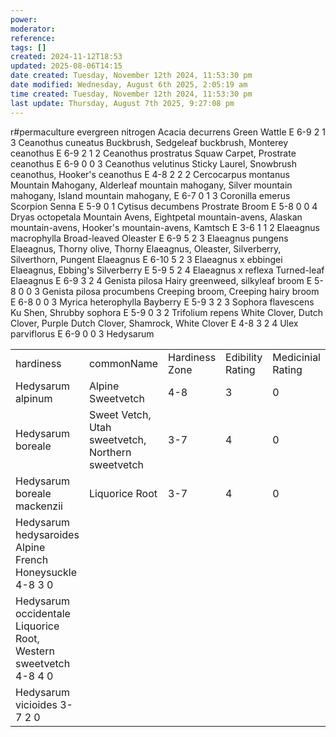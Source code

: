 ```yaml
---
power: 
moderator: 
reference: 
tags: []
created: 2024-11-12T18:53
updated: 2025-08-06T14:15
date created: Tuesday, November 12th 2024, 11:53:30 pm
date modified: Wednesday, August 6th 2025, 2:05:19 am
time created: Tuesday, November 12th 2024, 11:53:30 pm
last update: Thursday, August 7th 2025, 9:27:08 pm
---
```

r#permaculture 
evergreen nitrogen
Acacia decurrens Green Wattle E 6-9 2 1 3
Ceanothus cuneatus Buckbrush, Sedgeleaf buckbrush, Monterey ceanothus E 6-9 2 1 2
Ceanothus prostratus Squaw Carpet, Prostrate ceanothus E 6-9 0 0 3
Ceanothus velutinus Sticky Laurel, Snowbrush ceanothus, Hooker's ceanothus E 4-8 2 2 2
Cercocarpus montanus Mountain Mahogany, Alderleaf mountain mahogany, Silver mountain mahogany, Island mountain mahogany, E 6-7 0 1 3
Coronilla emerus Scorpion Senna E 5-9 0 1
Cytisus decumbens Prostrate Broom E 5-8 0 0 4
Dryas octopetala Mountain Avens, Eightpetal mountain-avens, Alaskan mountain-avens, Hooker's mountain-avens, Kamtsch E 3-6 1 1 2
Elaeagnus macrophylla Broad-leaved Oleaster E 6-9 5 2 3
Elaeagnus pungens Elaeagnus, Thorny olive, Thorny Elaeagnus, Oleaster, Silverberry, Silverthorn, Pungent Elaeagnus E 6-10 5 2 3
Elaeagnus x ebbingei Elaeagnus, Ebbing's Silverberry E 5-9 5 2 4
Elaeagnus x reflexa Turned-leaf Elaeagnus E 6-9 3 2 4
Genista pilosa Hairy greenweed, silkyleaf broom E 5-8 0 0 3
Genista pilosa procumbens Creeping broom, Creeping hairy broom E 6-8 0 0 3
Myrica heterophylla Bayberry E 5-9 3 2 3
Sophora flavescens Ku Shen, Shrubby sophora E 5-9 0 3 2
Trifolium repens White Clover, Dutch Clover, Purple Dutch Clover, Shamrock, White Clover E 4-8 3 2 4
Ulex parviflorus E 6-9 0 0 3
Hedysarum

|   |   |   |   |   |   |
|---|---|---|---|---|---|
|hardiness|commonName|Hardiness Zone|Edibility Rating|Medicinial Rating|Other Uses|
|Hedysarum alpinum|Alpine Sweetvetch|4-8|3|0|   |
|Hedysarum boreale|Sweet Vetch, Utah sweetvetch, Northern sweetvetch|3-7|4|0|3|
|Hedysarum boreale mackenzii|Liquorice Root|3-7|4|0|   |
|Hedysarum hedysaroides Alpine French Honeysuckle 4-8 3 0|   |   |   |   |   |
|Hedysarum occidentale Liquorice Root, Western sweetvetch 4-8 4 0|   |   |   |   |   |
|Hedysarum vicioides 3-7 2 0|   |   |   |   |   |